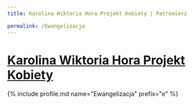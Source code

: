 ```yaml
---
title: Karolina Wiktoria Hora Projekt Kobiety | Patromierz

permalink: /Ewangelizacja
---
```


# [Karolina Wiktoria Hora Projekt Kobiety](https://patronite.pl/Ewangelizacja)

{% include profile.md name="Ewangelizacja" prefix="e" %}
